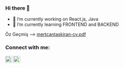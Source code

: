 ### Hi there 👋

- 🔭 I’m currently working on React.js, Java
- 🌱 I’m currently learning FRONTEND and BACKEND

Öz Geçmiş --> [mertcantaskiran-cv.pdf](https://github.com/mertcan-taskiran/mertcan-taskiran/files/11405671/mertcantaskiran-cv.pdf)


### Connect with me:

[<img align="left" alt="mertcan.tskrn | Twitter" width="22px" src="https://raw.githubusercontent.com/peterthehan/peterthehan/master/assets/instagram.svg" />][instagram]
[<img align="left" alt="yourusername | LinkedIn" width="22px" src="https://raw.githubusercontent.com/peterthehan/peterthehan/master/assets/linkedin.svg" />][linkedin]

[instagram]: https://instagram.com/mertcan.tskrn/
[linkedin]: https://linkedin.com/in/mertcntaskiran/
